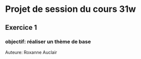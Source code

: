 # Projet de session du cours 31w

## Exercice 1
### objectif: réaliser un thème de base

Auteure: Roxanne Auclair